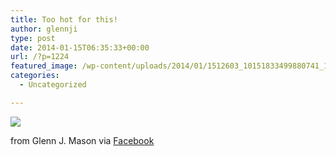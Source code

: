 ```yaml
---
title: Too hot for this!
author: glennji
type: post
date: 2014-01-15T06:35:33+00:00
url: /?p=1224
featured_image: /wp-content/uploads/2014/01/1512603_10151833499880741_1060287638_n.jpg
categories:
  - Uncategorized

---
```

<div>
  <img src='/wp-content/uploads/2014/01/1512603_10151833499880741_1060287638_n.jpg' style='max-width:600px;' /></p> 
  
  <div>
    from Glenn J. Mason via <a href="http://ift.tt/1gIwsOD">Facebook</a>
  </div>
</div>
